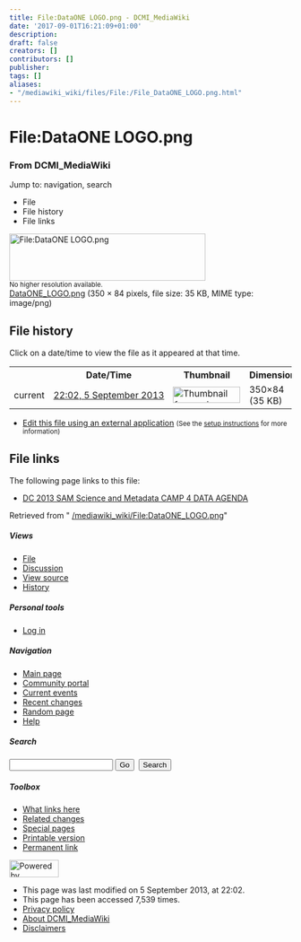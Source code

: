 ```yaml
---
title: File:DataONE LOGO.png - DCMI_MediaWiki
date: '2017-09-01T16:21:09+01:00'
description: 
draft: false
creators: []
contributors: []
publisher: 
tags: []
aliases:
- "/mediawiki_wiki/files/File:/File_DataONE_LOGO.png.html"
---
```


<a id="top"></a>
# File:DataONE LOGO.png

### From DCMI\_MediaWiki

Jump to: navigation, search
<!-- start content -->
- File
- File history
- File links

 [<img alt="File:DataONE LOGO.png" src="/images/5/52/DataONE_LOGO.png" width="350" height="84">](/mediawiki_wiki/files/DataONE_LOGO.png)  
<small>No higher resolution available.</small>  
 [DataONE\_LOGO.png](/images/5/52/DataONE_LOGO.png)‎ (350 × 84 pixels, file size: 35 KB, MIME type: image/png)
<!-- 
NewPP limit report
Preprocessor node count: 0/1000000
Post-expand include size: 0/2097152 bytes
Template argument size: 0/2097152 bytes
Expensive parser function count: 0/100
-->
## File history

Click on a date/time to view the file as it appeared at that time.

<table class="wikitable filehistory">
  <tr>
    <td></td>
    <th>Date/Time</th>
    <th>Thumbnail</th>
    <th>Dimensions</th>
    <th>User</th>
    <th>Comment</th>
  </tr>
  <tr>
    <td>current</td>
    <td class="filehistory-selected" style="white-space: nowrap;"><a href="/mediawiki_wiki/files/DataONE_LOGO.png">22:02, 5 September 2013</a></td>
    <td><a href="/images/5/52/DataONE_LOGO.png"><img alt="Thumbnail for version as of 22:02, 5 September 2013" src="/images/5/52/DataONE_LOGO.png" width="120" height="29"></a></td>
    <td>350×84 <span style="white-space: nowrap;">(35 KB)</span>
    </td>
    <td>
      <a href="/index.php?title=User:JaneGreenberg&amp;action=edit&amp;redlink=1" class="new mw-userlink" title="User:JaneGreenberg (page does not exist)">JaneGreenberg</a> <span style="white-space: nowrap;"> <span class="mw-usertoollinks">(<a href="/index.php?title=User_talk:JaneGreenberg&amp;action=edit&amp;redlink=1" class="new" title="User talk:JaneGreenberg (page does not exist)">Talk</a> | <a href="/index.php/Special:Contributions/JaneGreenberg" title="Special:Contributions/JaneGreenberg">contribs</a>)</span></span>
    </td>
    <td></td>
  </tr>
</table>

  

- [Edit this file using an external application](/index.php?title=File:DataONE_LOGO.png&action=edit&externaledit=true&mode=file "File:DataONE LOGO.png") <small>(See the <a href="http://www.mediawiki.org/wiki/Manual:External_editors" class="external text" rel="nofollow">setup instructions</a> for more information)</small>

## File links

The following page links to this file:

- [DC 2013 SAM Science and Metadata CAMP 4 DATA AGENDA](/index.php/DC_2013_SAM_Science_and_Metadata_CAMP_4_DATA_AGENDA "DC 2013 SAM Science and Metadata CAMP 4 DATA AGENDA")

Retrieved from " [/mediawiki_wiki/File:DataONE\_LOGO.png](/mediawiki_wiki/files/File:/File:DataONE_LOGO.png.html)"

<!-- end content -->

##### Views

- [File](/mediawiki_wiki/files/File:/File:DataONE_LOGO.png.html "View the file page [c]")
- [Discussion](/index.php?title=File_talk:DataONE_LOGO.png&action=edit&redlink=1 "Discussion about the content page [t]")
- [View source](/index.php?title=File:DataONE_LOGO.png&action=edit "This page is protected.
You can view its source [e]")
- [History](/index.php?title=File:DataONE_LOGO.png&action=history "Past revisions of this page [h]")

##### Personal tools

- [Log in](/index.php?title=Special:UserLogin&returnto=File:DataONE_LOGO.png "You are encouraged to log in; however, it is not mandatory [o]")

<script type="text/javascript"> if (window.isMSIE55) fixalpha(); </script>

##### Navigation

- [Main page](/index.php/Main_Page "Visit the main page [z]")
- [Community portal](/index.php/DCMI_MediaWiki:Community_portal "About the project, what you can do, where to find things")
- [Current events](/index.php/DCMI_MediaWiki:Current_events "Find background information on current events")
- [Recent changes](/index.php/Special:RecentChanges "The list of recent changes in the wiki [r]")
- [Random page](/index.php/Special:Random "Load a random page [x]")
- [Help](/index.php/Help:Contents "The place to find out")

##### <label for="searchInput">Search</label>

<form action="/index.php" id="searchform">
				<input type="hidden" name="title" value="Special:Search">
				<input id="searchInput" title="Search DCMI_MediaWiki" accesskey="f" type="search" name="search">
				<input type="submit" name="go" class="searchButton" id="searchGoButton" value="Go" title="Go to a page with this exact name if exists"> 
				<input type="submit" name="fulltext" class="searchButton" id="mw-searchButton" value="Search" title="Search the pages for this text">
			</form>

##### Toolbox

- [What links here](/index.php/Special:WhatLinksHere/File:DataONE_LOGO.png "List of all wiki pages that link here [j]")
- [Related changes](/index.php/Special:RecentChangesLinked/File:DataONE_LOGO.png "Recent changes in pages linked from this page [k]")
- [Special pages](/index.php/Special:SpecialPages "List of all special pages [q]")
- [Printable version](/index.php?title=File:DataONE_LOGO.png&printable=yes "Printable version of this page [p]")
- [Permanent link](/index.php?title=File:DataONE_LOGO.png&oldid=5195 "Permanent link to this revision of the page")

<!-- end of the left (by default at least) column -->

 [<img src="/skins/common/images/poweredby_mediawiki_88x31.png" height="31" width="88" alt="Powered by MediaWiki">](http://www.mediawiki.org/)

- This page was last modified on 5 September 2013, at 22:02.
- This page has been accessed 7,539 times.
- [Privacy policy](/index.php/DCMI_MediaWiki:Privacy_policy "DCMI MediaWiki:Privacy policy")
- [About DCMI\_MediaWiki](/index.php/DCMI_MediaWiki:About "DCMI MediaWiki:About")
- [Disclaimers](/index.php/DCMI_MediaWiki:General_disclaimer "DCMI MediaWiki:General disclaimer")

<script>if (window.runOnloadHook) runOnloadHook();</script><!-- Served in 0.542 secs. -->
